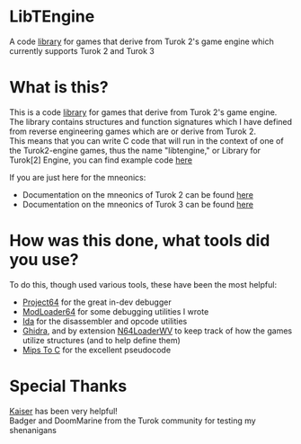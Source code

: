 # LibTEngine
A code [library](lib) for games that derive from Turok 2's game engine which currently supports Turok 2 and Turok 3

# What is this?
This is a code [library](lib) for games that derive from Turok 2's game engine.<br>
The library contains structures and function signatures which I have defined from reverse engineering games which are or derive from Turok 2.<br>
This means that you can write C code that will run in the context of one of the Turok2-engine games, thus the name "libtengine," or Library for Turok\[2] Engine, you can find example code [here](examples)<br>

If you are just here for the mneonics:
- Documentation on the mneonics of Turok 2 can be found [here](TUROK2.md)
- Documentation on the mneonics of Turok 3 can be found [here](TUROK3.md)

# How was this done, what tools did you use?
To do this, though used various tools, these have been the most helpful:
- [Project64](https://github.com/project64/project64) for the great in-dev debugger
- [ModLoader64](https://github.com/hylian-modding/ModLoader64) for some debugging utilities I wrote
- [Ida](https://www.hex-rays.com/products/ida/) for the disassembler and opcode utilities
- [Ghidra](https://github.com/NationalSecurityAgency/ghidra), and by extension [N64LoaderWV](https://github.com/zeroKilo/N64LoaderWV) to keep track of how the games utilize structures (and to help define them)
- [Mips To C](https://github.com/matt-kempster/mips_to_c) for the excellent pseudocode

# Special Thanks
[Kaiser](https://github.com/svkaiser) has been very helpful!<br>
Badger and DoomMarine from the Turok community for testing my shenanigans


